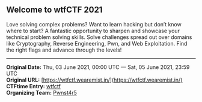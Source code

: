 
## Welcome to wtfCTF 2021

Love solving complex problems? Want to learn hacking but don’t know where to start? A fantastic opportunity to sharpen and showcase your technical problem solving skills. Solve challenges spread out over domains like Cryptography, Reverse Engineering, Pwn, and Web Exploitation. Find the right flags and advance through the levels!

---
**Original Date:** Thu, 03 June 2021, 00:00 UTC — Sat, 05 June 2021, 23:59 UTC<br>
**Original URL:** [https://wtfctf.wearemist.in/](https://wtfctf.wearemist.in/)<br>
**CTFtime Entry:** [wtfctf](https://ctftime.org/event/1373/)<br>
**Organizing Team:** [Pwnst4r5](https://ctftime.org/team/137902)<br>
<!-- Official URL: http://wtfctf.wearemist.in/ -->

